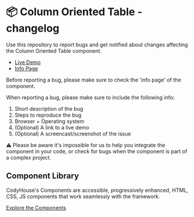 # 📦 Column Oriented Table - changelog

Use this repository to report bugs and get notified about changes affecting the Column Oriented Table component.

- [Live Demo](https://codyhouse.co/ds/components/app/column-oriented-table)
- [Info Page](https://codyhouse.co/ds/components/info/column-oriented-table)

Before reporting a bug, please make sure to check the 'info page' of the component. 

When reporting a bug, please make sure to include the following info:

1. Short description of the bug
2. Steps to reproduce the bug
3. Browser + Operating system
4. (Optional) A link to a live demo
5. (Optional) A screencast/screenshot of the issue

⚠️ Please be aware it's impossible for us to help you integrate the component in your code, or check for bugs when the component is part of a complex project.

## Component Library

CodyHouse's Components are accessible, progressively enhanced, HTML, CSS, JS components that work seamlessly with the framework.

[Explore the Components](https://codyhouse.co/ds/components)
